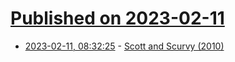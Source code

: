# [Published on 2023-02-11](index.md)

* [2023-02-11, 08:32:25](https://news.ycombinator.com/item?id=34750622) - [Scott and Scurvy (2010)](https://idlewords.com/2010/03/scott_and_scurvy.htm)
